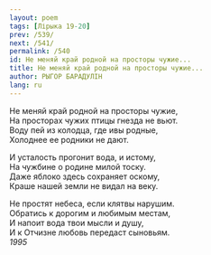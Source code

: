 ```yaml
---
layout: poem
tags: [Лірыка 19-20]
prev: /539/
next: /541/
permalink: /540
id: Не меняй край родной на просторы чужие...
title: Не меняй край родной на просторы чужие...
author: РЫГОР БАРАДУЛІН
lang: ru
---
```



Не меняй край родной на просторы чужие,  
На просторах чужих птицы гнезда не вьют.  
Воду пей из колодца, где ивы родные,  
Холоднее ее родники не дают.  

И усталость прогонит вода, и истому,  
На чужбине о родине милой тоску.  
Даже яблоко здесь сохраняет оскому,  
Краше нашей земли не видал на веку.  

Не простят небеса, если клятвы нарушим.  
Обратись к дорогим и любимым местам,  
И напоит вода твои мысли и душу,  
И к Отчизне любовь передаст сыновьям.  
*1995*  
